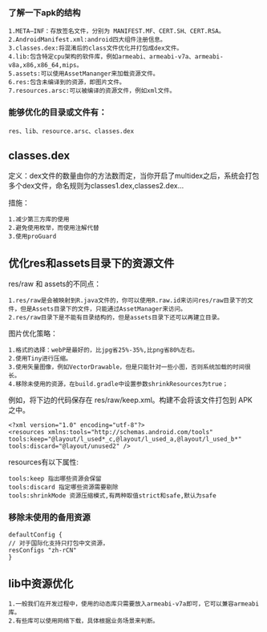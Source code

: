 ### 了解一下apk的结构

    1.META—INF：存放签名文件，分别为 MANIFEST.MF、CERT.SH、CERT.RSA。
    2.AndroidManifest.xml:android四大组件注册信息。
    3.classes.dex:将混淆后的class文件优化并打包成dex文件。
    4.lib:包含特定cpu架构的软件库，例如armeabi、armeabi-v7a、armeabi-v8a,x86,x86_64,mips。
    5.assets:可以使用AssetMananger来加载资源文件。
    6.res:包含未编译到的资源，即图片文件。
    7.resources.arsc:可以被编译的资源文件，例如xml文件。

### 能够优化的目录或文件有：

    res、lib、resource.arsc、classes.dex

## classes.dex

定义：dex文件的数量由你的方法数而定，当你开启了multidex之后，系统会打包多个dex文件，命名规则为classes1.dex,classes2.dex...

措施：

    1.减少第三方库的使用
    2.避免使用枚举，而使用注解代替
    3.使用proGuard
    
## 优化res和assets目录下的资源文件

res/raw 和 assets的不同点：

    1.res/raw是会被映射到R.java文件的，你可以使用R.raw.id来访问res/raw目录下的文件，但是Assets目录下的文件，只能通过AssetManager来访问。
    2.res/raw目录下是不能有目录结构的，但是assets目录下还可以再建立目录。

图片优化策略：

    1.格式的选择：webP是最好的，比jpg省25%-35%,比png省80%左右。
    2.使用Tiny进行压缩。
    3.使用矢量图像，例如VectorDrawable，但是只能针对一些小图，否则系统加载的时间很长。
    4.移除未使用的资源，在build.gradle中设置参数shrinkResources为true；
    
例如，将下边的代码保存在 res/raw/keep.xml。构建不会将该文件打包到 APK 之中。

    <?xml version="1.0" encoding="utf-8"?>
    <resources xmlns:tools="http://schemas.android.com/tools"
    tools:keep="@layout/l_used*_c,@layout/l_used_a,@layout/l_used_b*"
    tools:discard="@layout/unused2" />
   
resources有以下属性:

    tools:keep 指出哪些资源会保留
    tools:discard 指定哪些资源需要剔除
    tools:shrinkMode 资源压缩模式,有两种取值strict和safe,默认为safe


### 移除未使用的备用资源

    defaultConfig {
    // 对于国际化支持只打包中文资源，
    resConfigs "zh-rCN"
    }

## lib中资源优化

    1.一般我们在开发过程中，使用的动态库只需要放入armeabi-v7a即可，它可以兼容armeabi库。
    2.有些库可以使用网络下载，具体根据业务场景来判断。
